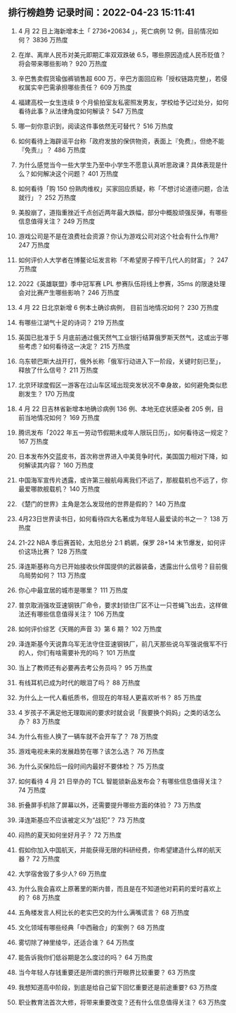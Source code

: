
## 排行榜趋势 记录时间：2022-04-23 15:11:41
  
  1. 4 月 22 日上海新增本土「 2736+20634 」，死亡病例 12 例，目前情况如何？ 3836 万热度
    
  2. 在岸、离岸人民币对美元即期汇率双双跌破 6.5，哪些原因造成人民币贬值？将会带来哪些影响？ 920 万热度
    
  3. 辛巴售卖假货瑜伽裤销售超 600 万，辛巴方面回应称「授权链路完整」，若侵权属实辛巴需承担哪些责任？ 609 万热度
    
  4. 福建高校一女生连续 9 个月偷拍室友私密照发男友，学校给予记过处分，如何看待此事？从法律角度如何解读？ 547 万热度
    
  5. 哪一刻你意识到，阅读这件事依然无可替代？ 516 万热度
    
  6. 如何看待上海辟谣平台称「政府发放的保供物资，表面上『免费』，但绝不能『免责』」？ 486 万热度
    
  7. 为什么感觉当今一些大学生乃至中小学生不愿意认真听思政课？具体表现是什么？如何解决这个问题？ 401 万热度
    
  8. 如何看待「购 150 份熟肉维权」买家回应质疑，称「不想讨论道德问题，合法就行」？ 252 万热度
    
  9. 美股崩了，道指重挫近千点创近两年最大跌幅，部分中概股顽强反弹，有哪些信息值得关注？ 249 万热度
    
  10. 游戏公司是不是在浪费社会资源？你认为游戏公司对这个社会有什么作用? 247 万热度
    
  11. 如何评价人大学者在博鳌论坛发言称「不希望房子榨干几代人的财富」？ 247 万热度
    
  12. 2022《英雄联盟》季中冠军赛 LPL 参赛队伍将线上参赛，35ms 的限速处理会对比赛产生哪些影响？ 246 万热度
    
  13. 4 月 22 日北京新增 6 例本土确诊病例， 目前当地情况如何？ 230 万热度
    
  14. 有哪些江湖气十足的诗词？ 219 万热度
    
  15. 英国已批准于 5 月底前通过俄天然气工业银行结算俄罗斯天然气，这或出于哪些考虑？如何看待这一决定？ 215 万热度
    
  16. 乌东顿巴斯大战开打，俄外长称「俄军行动进入下一阶段，关键时刻已至」，释放了什么信号？ 211 万热度
    
  17. 北京环球度假区一游客在过山车区域出现突发状况不幸身故，如何避免类似悲剧发生？ 170 万热度
    
  18. 4 月 22 日吉林省新增本地确诊病例 136 例、本地无症状感染者 205 例，目前当地情况如何？ 169 万热度
    
  19. 腾讯发布「2022 年五一劳动节假期未成年人限玩日历」，如何看待这一规定？ 167 万热度
    
  20. 日本发布外交蓝皮书，首次称世界进入中美竞争时代，美国国力相对下降，如何解读其内容？ 160 万热度
    
  21. 中国海军宣传片透露，或许第三艘航母离我们不远了，那舰载机也不远了，你最爱哪款舰载机？ 140 万热度
    
  22. 《楚门的世界》主角是怎么发现他的世界是假的？ 140 万热度
    
  23. 4月23日世界读书日，如何看待四大名著成为年轻人最爱读的书之一？ 138 万热度
    
  24. 21-22 NBA 季后赛首轮，太阳总分 2:1 鹈鹕，保罗 28+14 末节爆发，如何评价这场比赛？ 128 万热度
    
  25. 泽连斯基称乌方已开始接收伙伴国提供的武器装备，透露出什么信号？目前俄乌局势如何？ 113 万热度
    
  26. 你心中最宜居的城市是哪里？ 111 万热度
    
  27. 普京取消强攻亚速钢铁厂命令，要求封锁住厂区不让一只苍蝇飞出去，这样做法还有哪些信息值得关注？ 106 万热度
    
  28. 如何评价综艺《天赐的声音 3》第 6 期？ 102 万热度
    
  29. 泽连斯基今天说靠乌军无法守住亚速钢铁厂，前几天那些说乌军强说俄军不行的人，你们有啥需要补充的吗？ 101 万热度
    
  30. 当上了教师还有必要再去考公务员吗？ 95 万热度
    
  31. 有线耳机已成为时代的眼泪了吗？ 88 万热度
    
  32. 为什么上一代人看纸质书，但现在的年轻人更喜欢听书？ 85 万热度
    
  33. 4 岁孩子不满足他无理取闹的要求时就会说「我要换个妈妈」之类的话怎么办？ 83 万热度
    
  34. 为什么有些人换了一辆车就不会开车了？ 78 万热度
    
  35. 游戏电视未来的发展趋势在哪？该怎么选？ 76 万热度
    
  36. 为什么买保险后一段时间内最好不要体检？ 75 万热度
    
  37. 如何看待 4 月 21 日举办的 TCL 智能锁新品发布会？有哪些信息值得关注？ 74 万热度
    
  38. 折叠屏手机除了屏幕以外，还需要提升哪些方面的体验？ 73 万热度
    
  39. 泽连斯基应不应该被定义为“战犯”？ 73 万热度
    
  40. 闷热的夏天如何坐好月子？ 72 万热度
    
  41. 假如你加入中国航天，并能获得无限的科研经费，你希望建造什么样的航天器？ 72 万热度
    
  42. 大学宿舍毁了多少人? 69 万热度
    
  43. 为什么我会喜欢上原著里的斯内普，而且是在不知道他对莉莉的爱时喜欢上的？ 68 万热度
    
  44. 五角楼发言人柯比长的老实巴交的为什么满嘴谎言？ 68 万热度
    
  45. 文化领域有哪些经典「中西融合」的案例？ 68 万热度
    
  46. 雾切除了神里绫华，还适合谁？ 64 万热度
    
  47. 能告诉我你们低谷期是怎么度过的吗？ 64 万热度
    
  48. 当今年轻人存钱重要还是所谓的旅行开眼界比较重要？ 63 万热度
    
  49. 我想知道高中阶段，到底是给自己留下回忆重要还是前途重要? 63 万热度
    
  50. 职业教育法首次大修，将带来重要改变？还有什么信息值得关注？ 63 万热度
    